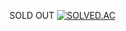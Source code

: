 SOLD OUT
[![SOLVED.AC](http://mazassumnida.wtf/api/v2/generate_badge?boj=aflat)](https://solved.ac/profile/aflat)

